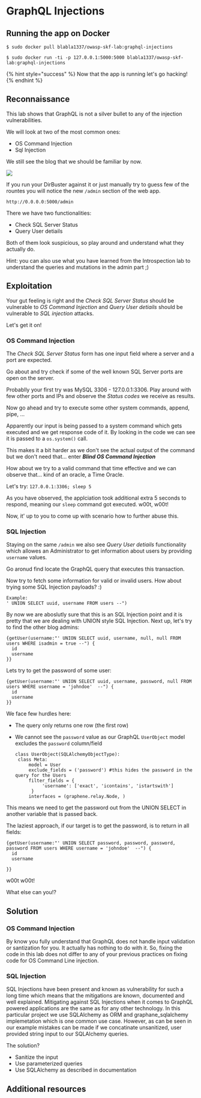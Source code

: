 # GraphQL Injections

## Running the app on Docker

```
$ sudo docker pull blabla1337/owasp-skf-lab:graphql-injections
```

```
$ sudo docker run -ti -p 127.0.0.1:5000:5000 blabla1337/owasp-skf-lab:graphql-injections
```

{% hint style="success" %}
Now that the app is running let's go hacking!
{% endhint %}

## Reconnaissance

This lab shows that GraphQL is not a silver bullet to any of the injection vulnerabilities.

We will look at two of the most common ones:

- OS Command Injection
- Sql Injection

We still see the blog that we should be familiar by now.

![](../../.gitbook/assets/python/Graphql-Injection/1.png)

If you run your DirBuster against it or just manually try to guess few of the rountes you will notice the new `/admin` section of the web app.

```
http://0.0.0.0:5000/admin
```

There we have two functionalities:

- Check SQL Server Status
- Query User detiails

Both of them look suspicious, so play around and understand what they actually do.

Hint: you can also use what you have learned from the Introspection lab to understand the queries and mutations in the admin part ;)

## Exploitation

Your gut feeling is right and the _Check SQL Server Status_ should be vulnerable to _OS Command Injection_ and _Query User detiails_ should be vulnerable to _SQL injection_ attacks.

Let's get it on!

### OS Command Injection

The _Check SQL Server Status_ form has one input field where a server and a port are expected.

Go about and try check if some of the well known SQL Server ports are open on the server.

Probablly your first try was MySQL 3306 - 127.0.0.1:3306. Play around with few other ports and IPs and observe the _Status codes_ we receive as results.

Now go ahead and try to execute some other system commands, append, pipe, ...

Apparently our input is being passed to a system command which gets executed and we get response code of it. By looking in the code we can see it is passed to a `os.system()` call.

This makes it a bit harder as we don't see the actual output of the command but we don't need that... enter _**Blind OS Command Injection**_

How about we try to a valid command that time effective and we can observe that... kind of an oracle, a Time Oracle.

Let's try: `127.0.0.1:3306; sleep 5`

As you have observed, the applciation took additional extra 5 seconds to respond, meaning our `sleep` command got executed. w00t, w00t!

Now, it' up to you to come up with scenario how to further abuse this.

### SQL Injection

Staying on the same `/admin` we also see _Query User detiails_ functionality which allowes an Administrator to get information about users by providing `username` values.

Go aronud find locate the GraphQL query that executes this transaction.

Now try to fetch some information for valid or invalid users. How about trying some SQL Injection payloads? :)

```
Example:
' UNION SELECT uuid, username FROM users --")
```

By now we are aboslutly sure that this is an SQL Injection point and it is pretty that we are dealing with UNION style SQL Injection. Next up, let's try to find the other blog admins:

```
{getUser(username:"' UNION SELECT uuid, username, null, null FROM users WHERE isadmin = true --") {
  id
  username
}}
```

Lets try to get the password of some user:

```
{getUser(username:"' UNION SELECT uuid, username, password, null FROM users WHERE username = 'johndoe'  --") {
  id
  username
}}
```

We face few hurdles here:

- The query only returns one row (the first row)
- We cannot see the `password` value as our GraphQL `UserObject` model excludes the `password` column/field

  ```
  class UserObject(SQLAlchemyObjectType):
   class Meta:
       model = User
       exclude_fields = ('password') #this hides the password in the query for the Users
       filter_fields = {
            'username': ['exact', 'icontains', 'istartswith']
        }
       interfaces = (graphene.relay.Node, )
  ```

This means we need to get the password out from the UNION SELECT in another variable that is passed back.

The laziest approach, if our target is to get the password, is to return in all fields:

```
{getUser(username:"' UNION SELECT password, password, password, password FROM users WHERE username = 'johndoe'  --") {
  id
  username

}}
```

w00t w00t!

What else can you!?

## Solution

### OS Command Injection

By know you fully understand that GraphQL does not handle input validation or santization for you. It actually has nothing to do with it. So, fixing the code in this lab does not differ to any of your previous practices on fixing code for OS Command Line injection.

### SQL Injection

SQL Injections have been present and known as vulnerability for such a long time which means that the mitigations are known, documented and well explained. Mitigating against SQL Injections when it comes to GraphQL powered applications are the same as for any other technology. In this particular project we use SQLAlchemy as ORM and graphane_sqlalchemy implemetation which is one common use case. However, as can be seen in our example mistakes can be made if we concatinate unsanitized, user provided string input to our SQLAlchemy queries.

The solution?

- Sanitize the input
- Use parameterized queries
- Use SQLAlchemy as described in documentation

## Additional resources
